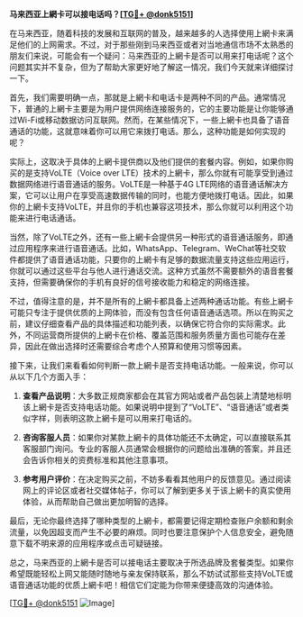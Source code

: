 **马来西亚上網卡可以接电话吗？[[TG💪+ @donk5151](https://t.me/s/donk5151)]**

在马来西亚，随着科技的发展和互联网的普及，越来越多的人选择使用上網卡来满足他们的上网需求。不过，对于那些刚到马来西亚或者对当地通信市场不太熟悉的朋友们来说，可能会有一个疑问：马来西亚的上網卡是否可以用来打电话呢？这个问题其实并不复杂，但为了帮助大家更好地了解这一情况，我们今天就来详细探讨一下。

首先，我们需要明确一点，那就是上網卡和电话卡是两种不同的产品。通常情况下，普通的上網卡主要是为用户提供网络连接服务的，它的主要功能是让你能够通过Wi-Fi或移动数据访问互联网。然而，在某些情况下，一些上網卡也具备了语音通话的功能，这就意味着你可以用它来拨打电话。那么，这种功能是如何实现的呢？

实际上，这取决于具体的上網卡提供商以及他们提供的套餐内容。例如，如果你购买的是支持VoLTE（Voice over LTE）技术的上網卡，那么你就有可能享受到通过数据网络进行语音通话的服务。VoLTE是一种基于4G LTE网络的语音通话解决方案，它可以让用户在享受高速数据传输的同时，也能方便地拨打电话。因此，如果你的上網卡支持VoLTE，并且你的手机也兼容这项技术，那么你就可以利用这个功能来进行电话通话。

当然，除了VoLTE之外，还有一些上網卡会提供另一种形式的语音通话服务，即通过应用程序来进行语音通话。比如，WhatsApp、Telegram、WeChat等社交软件都提供了语音通话功能，只要你的上網卡有足够的数据流量支持这些应用运行，你就可以通过这些平台与他人进行通话交流。这种方式虽然不需要额外的语音套餐支持，但需要确保你的手机有良好的信号接收能力和稳定的网络连接。

不过，值得注意的是，并不是所有的上網卡都具备上述两种通话功能。有些上網卡可能只专注于提供优质的上网体验，而没有包含任何语音通话选项。所以在购买之前，建议仔细查看产品的具体描述和功能列表，以确保它符合你的实际需求。此外，不同运营商所提供的上網卡在价格、覆盖范围和服务质量方面也可能存在差异，因此在做出选择时还需要综合考虑个人预算和使用习惯等因素。

接下来，让我们来看看如何判断一款上網卡是否支持电话功能。一般来说，你可以从以下几个方面入手：

1. **查看产品说明**：大多数正规商家都会在其官方网站或者产品包装上清楚地标明该上網卡是否支持电话功能。如果说明中提到了“VoLTE”、“语音通话”或者类似字样，则表明这款上網卡是可以用来打电话的。
   
2. **咨询客服人员**：如果你对某款上網卡的具体功能还不太确定，可以直接联系其客服部门询问。专业的客服人员通常会根据你的问题给出准确的答案，并且还会告诉你相关的资费标准和其他注意事项。

3. **参考用户评价**：在决定购买之前，不妨多看看其他用户的反馈意见。通过阅读网上的评论区或者社交媒体帖子，你可以了解到更多关于该上網卡的真实使用体验，从而帮助自己做出更加明智的选择。

最后，无论你最终选择了哪种类型的上網卡，都需要记得定期检查账户余额和剩余流量，以免因超支而产生不必要的麻烦。同时也要注意保护个人信息安全，避免随意下载不明来源的应用程序或点击可疑链接。

总之，马来西亚的上網卡是否可以接电话主要取决于所选品牌及套餐类型。如果你希望既能轻松上网又能随时随地与亲友保持联系，那么不妨试试那些支持VoLTE或语音通话功能的优质上網卡吧！相信它们定能为你带来便捷高效的沟通体验。

[[TG💪+ @donk5151](https://t.me/s/donk5151) ![Image](https://i.postimg.cc/rwNCRYN7/Snipaste-2025-04-30-17-27-05.png)]